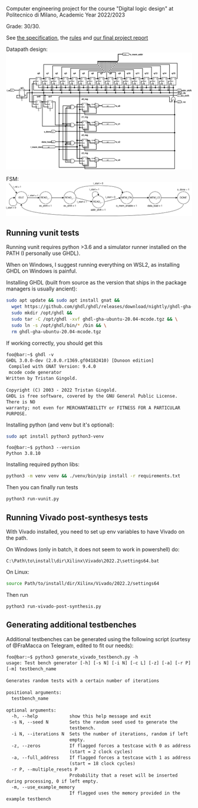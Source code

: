 Computer engineering project for the course "Digital logic design" at Politecnico di Milano, Academic Year 2022/2023

Grade: 30/30.

See [the specification](./docs/PFRL_Specifica_22_23_V0.0.pdf), the [rules](./docs/PFRL_Regole_22_23_V0.0.pdf) 
and [our final project report](./docs/final-report.pdf)

Datapath design:
![datapath](./docs/datapath.svg)

FSM:
![FSM](./docs/fsm.svg)

## Running vunit tests

Running vunit requires python >3.6 and a simulator runner installed on the PATH
(I personally use GHDL).

When on Windows, I suggest running everything on WSL2, as installing GHDL on Windows is 
painful.

Installing GHDL (built from source as the version that ships in the package managers
is usually ancient):
```bash
sudo apt update && sudo apt install gnat &&
  wget https://github.com/ghdl/ghdl/releases/download/nightly/ghdl-gha-ubuntu-20.04-mcode.tgz && \
  sudo mkdir /opt/ghdl && 
  sudo tar -C /opt/ghdl -xvf ghdl-gha-ubuntu-20.04-mcode.tgz && \
  sudo ln -s /opt/ghdl/bin/* /bin && \
  rm ghdl-gha-ubuntu-20.04-mcode.tgz
```

If working correctly, you should get this
```console
foo@bar:~$ ghdl -v
GHDL 3.0.0-dev (2.0.0.r1369.gf04182410) [Dunoon edition]
 Compiled with GNAT Version: 9.4.0
 mcode code generator
Written by Tristan Gingold.

Copyright (C) 2003 - 2022 Tristan Gingold.
GHDL is free software, covered by the GNU General Public License.  There is NO
warranty; not even for MERCHANTABILITY or FITNESS FOR A PARTICULAR PURPOSE.
```

Installing python (and venv but it's optional):
```bash
sudo apt install python3 python3-venv
```
```console
foo@bar:~$ python3 --version
Python 3.8.10
```

Installing required python libs:
```bash
python3 -m venv venv && ./venv/bin/pip install -r requirements.txt
```

Then you can finally run tests
```bash
python3 run-vunit.py
```

## Running Vivado post-synthesys tests

With Vivado installed, you need to set up env variables to have Vivado on the path.

On Windows (only in batch, it does not seem to work in powershell) do:
```batch
C:\Path\to\install\dir\Xilinx\Vivado\2022.2\settings64.bat
```
On Linux:
```bash
source Path/to/install/dir/Xilinx/Vivado/2022.2/settings64
```

Then run
```bash
python3 run-vivado-post-synthesis.py
```

## Generating additional testbenches

Additional testbenches can be generated using the following script 
(curtesy of @FraMacca on Telegram, edited to fit our needs):

```console
foo@bar:~$ python3 generate_vivado_testbench.py -h
usage: Test bench generator [-h] [-s N] [-i N] [-c L] [-z] [-a] [-r P] [-m] testbench_name

Generates random tests with a certain number of iterations

positional arguments:
  testbench_name

optional arguments:
  -h, --help            show this help message and exit
  -s N, --seed N        Sets the random seed used to generate the 
                        testbench.
  -i N, --iterations N  Sets the number of iterations, random if left
                        empty.
  -z, --zeros           If flagged forces a testcase with 0 as address
                        (start = 2 clock cycles)
  -a, --full_address    If flagged forces a testcase with 1 as address
                        (start = 18 clock cycles)
  -r P, --multiple_resets P
                        Probability that a reset will be inserted during processing, 0 if left empty.
  -m, --use_example_memory
                        If flagged uses the memory provided in the example testbench
```
